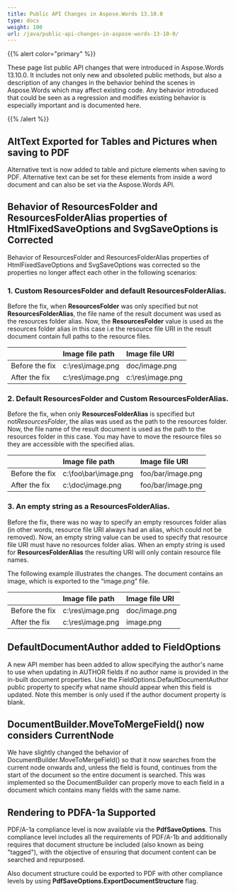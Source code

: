 ```yaml
---
title: Public API Changes in Aspose.Words 13.10.0
type: docs
weight: 100
url: /java/public-api-changes-in-aspose-words-13-10-0/
---
```


{{% alert color="primary" %}} 

These page list public API changes that were introduced in Aspose.Words 13.10.0. It includes not only new and obsoleted public methods, but also a description of any changes in the behavior behind the scenes in Aspose.Words which may affect existing code. Any behavior introduced that could be seen as a regression and modifies existing behavior is especially important and is documented here.

{{% /alert %}} 

## **AltText Exported for Tables and Pictures when saving to PDF**

Alternative text is now added to table and picture elements when saving to PDF. Alternative text can be set for these elements from inside a word document and can also be set via the Aspose.Words API.

## **Behavior of ResourcesFolder and ResourcesFolderAlias properties of HtmlFixedSaveOptions and SvgSaveOptions is Corrected**

Behavior of ResourcesFolder and ResourcesFolderAlias properties of HtmlFixedSaveOptions and SvgSaveOptions was corrected so the properties no longer affect each other in the following scenarios:

### **1. Custom ResourcesFolder and default ResourcesFolderAlias.**

Before the fix, when **ResourcesFolder** was only specified but not **ResourcesFolderAlias**, the file name of the result document was used as the resources folder alias.
Now, the **ResourcesFolder** value is used as the resources folder alias in this case i.e the resource file URI in the result document contain full paths to the resource files.

| |Image file path |Image file URI |
| :- | :- | :- |
|Before the fix |c:\res\image.png |doc/image.png |
|After the fix |c:\res\image.png |c:\res\image.png |

### **2. Default ResourcesFolder and Custom ResourcesFolderAlias.**

Before the fix, when only **ResourcesFolderAlias** is specified but not*ResourcesFolder*, the alias was used as the path to the resources folder.
Now, the file name of the result document is used as the path to the resources folder in this case. You may have to move the resource files so they are accessible with the specified alias.

| |Image file path |Image file URI |
| :- | :- | :- |
|Before the fix |c:\foo\bar\image.png |foo/bar/image.png |
|After the fix |c:\doc\image.png |foo/bar/image.png |

### **3. An empty string as a ResourcesFolderAlias.**

Before the fix, there was no way to specify an empty resources folder alias (in other words, resource file URI always had an alias, which could not be removed).
Now, an empty string value can be used to specify that resource file URI must have no resources folder alias. When an empty string is used for **ResourcesFolderAlias** the resulting URI will only contain resource file names.

The following example illustrates the changes. The document contains an image, which is exported to the “image.png” file.

| |Image file path |Image file URI |
| :- | :- | :- |
|Before the fix |c:\res\image.png |doc/image.png |
|After the fix |c:\res\image.png |image.png |

## **DefaultDocumentAuthor added to FieldOptions**

A new API member has been added to allow specifying the author's name to use when updating in AUTHOR fields if no author name is provided in the in-built document properties. Use the FieldOptions.DefaultDocumentAuthor public property to specify what name should appear when this field is updated. Note this member is only used if the author document property is blank.

## **DocumentBuilder.MoveToMergeField() now considers CurrentNode**

We have slightly changed the behavior of DocumentBuilder.MoveToMergeField() so that it now searches from the current node onwards and, unless the field is found, continues from the start of the document so the entire document is searched. This was implemented so the DocumentBuilder can properly move to each field in a document which contains many fields with the same name.

## **Rendering to PDFA-1a Supported**

PDF/A-1a compliance level is now available via the **PdfSaveOptions**. This compliance level includes all the requirements of PDF/A-1b and additionally requires that document structure be included (also known as being "tagged"), with the objective of ensuring that document content can be searched and repurposed.

Also document structure could be exported to PDF with other compliance levels by using **PdfSaveOptions.ExportDocumentStructure** flag.
